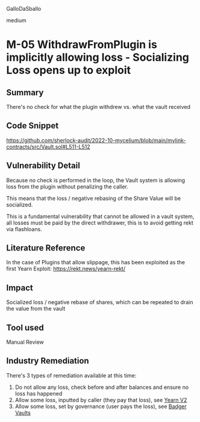 GalloDaSballo

medium

# M-05 WithdrawFromPlugin is implicitly allowing loss - Socializing Loss opens up to exploit

## Summary

There's no check for what the plugin withdrew vs. what the vault received

## Code Snippet
https://github.com/sherlock-audit/2022-10-mycelium/blob/main/mylink-contracts/src/Vault.sol#L511-L512

## Vulnerability Detail

Because no check is performed in the loop, the Vault system is allowing loss from the plugin without penalizing the caller.

This means that the loss / negative rebasing of the Share Value will be socialized.

This is a fundamental vulnerability that cannot be allowed in a vault system, all losses must be paid by the direct withdrawer, this is to avoid getting rekt via flashloans.

## Literature Reference

In the case of Plugins that allow slippage, this has been exploited as the first Yearn Exploit:
https://rekt.news/yearn-rekt/




## Impact

Socialized loss / negative rebase of shares, which can be repeated to drain the value from the vault

## Tool used

Manual Review

## Industry Remediation

There's 3 types of remediation available at this time:
1) Do not allow any loss, check before and after balances and ensure no loss has happened
2) Allow some loss, inputted by caller (they pay that loss), see [Yearn V2](https://github.com/yearn/yearn-vaults/blob/efb47d8a84fcb13ceebd3ceb11b126b323bcc05d/contracts/Vault.vy#L1010)
3) Allow some loss, set by governance (user pays the loss), see [Badger Vaults](https://etherscan.io/address/0x27c896a16d27b9d9030a7a1be5c133efb9ea5295#code#L1165)
